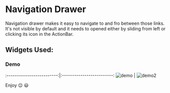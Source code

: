 # Navigation Drawer 

Navigation drawer makes it easy to navigate to and fro between those links. It's not visible by default and it needs to opened either by sliding from left or clicking its icon in the ActionBar.

## Widgets Used:


### Demo 

  
:-------------------------:|:-------------------------:
![demo](https://media.giphy.com/media/Ur1Vbi3myJKhI3gAlg/giphy.gif)  |   ![demo2](https://media.giphy.com/media/ehbAtzetGQbLHkvQT5/giphy.gif)

  
Enjoy :wink: :smiley:


